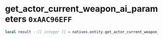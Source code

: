# get_actor_current_weapon_ai_parameters `0xAAC96EFF`

```lua
local result --[[ integer ]] = natives.entity.get_actor_current_weapon_ai_parameters(_unk0 --[[ integer ]], _unk1 --[[ integer ]])
```